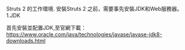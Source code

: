 Struts 2 的工作環境. 
安裝Struts 2 之前，需要事先安裝JDK和Web服務器。
1.JDK

首先安裝並配置JDK,至官網下載：
https://www.oracle.com/java/technologies/javase/javase-jdk8-downloads.html
